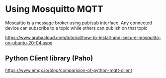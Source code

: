 # Using Mosquitto MQTT

Mosquitto is a message broker using pub/sub interface. Any connected device can subscribe to a topic while others can publish on that topic

https://www.arubacloud.com/tutorial/how-to-install-and-secure-mosquitto-on-ubuntu-20-04.aspx


## Python Client library (Paho)
https://www.emqx.io/blog/comparision-of-python-mqtt-client